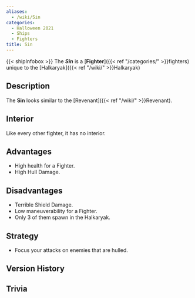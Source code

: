 ```yaml
---
aliases:
  - /wiki/Sin
categories:
  - Halloween 2021
  - Ships
  - Fighters
title: Sin
---
```


{{< shipInfobox >}} The **_Sin_** is a [**Fighter**]({{< ref "/categories/" >}}fighters) unique to the [Halkaryak]({{< ref "/wiki/" >}}Halkaryak)

## Description

The **Sin** looks similar to the [Revenant]({{< ref "/wiki/" >}}Revenant).

## Interior

Like every other fighter, it has no interior.

## Advantages

- High health for a Fighter.
- High Hull Damage.

## Disadvantages

- Terrible Shield Damage.
- Low maneuverability for a Fighter.
- Only 3 of them spawn in the Halkaryak.

## Strategy

- Focus your attacks on enemies that are hulled.

## Version History

## Trivia
